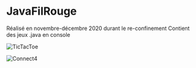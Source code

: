 # JavaFilRouge

Réalisé en novembre-décembre 2020 durant le re-confinement
Contient des jeux .java en console 

![TicTacToe](https://i.imgur.com/41sTSRb.gif)


![Connect4](https://i.imgur.com/E2b9Gm4.gif)

